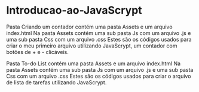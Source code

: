 # Introducao-ao-JavaScrypt

Pasta Criando um contador contém uma pasta Assets e um arquivo index.html
Na pasta Assets contém uma sub pasta Js com um arquivo .js e uma sub pasta Css com um arquivo .css
Estes são os códigos usados para criar o meu primeiro arquivo utilizando JavaScrypt, um contador com botões de + e - clicáveis.

Pasta To-do List contém uma pasta Assets e um arquivo index.html
Na pasta Assets contém uma sub pasta Js com um arquivo .js e uma sub pasta Css com um arquivo .css
Estes são os códigos usados para criar o arquivo de lista de tarefas utilizando JavaScrypt.
